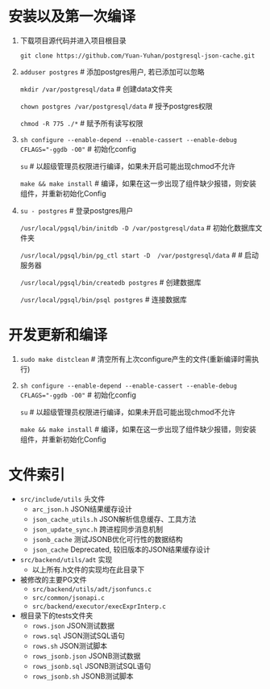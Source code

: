 # 安装以及第一次编译

1. 下载项目源代码并进入项目根目录

   `git clone https://github.com/Yuan-Yuhan/postgresql-json-cache.git`

2. `adduser postgres`	# 添加postgres用户, 若已添加可以忽略

   `mkdir /var/postgresql/data` # 创建data文件夹

   `chown postgres /var/postgresql/data` # 授予postgres权限

   `chmod -R 775 ./*` # 赋予所有读写权限

3. `sh configure --enable-depend --enable-cassert --enable-debug CFLAGS="-ggdb -O0"` # 初始化config

   `su` # 以超级管理员权限进行编译，如果未开启可能出现chmod不允许

   `make && make install` # 编译，如果在这一步出现了组件缺少报错，则安装组件，并重新初始化Config

4. `su - postgres` # 登录postgres用户

   `/usr/local/pgsql/bin/initdb -D /var/postgresql/data` # 初始化数据库文件夹
   
   `/usr/local/pgsql/bin/pg_ctl start -D  /var/postgresql/data` # # 启动服务器
   
   `/usr/local/pgsql/bin/createdb postgres`	# 创建数据库
   
    `/usr/local/pgsql/bin/psql postgres`	# 连接数据库


# 开发更新和编译

1. `sudo make distclean`	# 清空所有上次configure产生的文件(重新编译时需执行)

2. `sh configure --enable-depend --enable-cassert --enable-debug CFLAGS="-ggdb -O0"` # 初始化config

   `su` # 以超级管理员权限进行编译，如果未开启可能出现chmod不允许
   
   `make && make install` # 编译，如果在这一步出现了组件缺少报错，则安装组件，并重新初始化Config

# 文件索引
- `src/include/utils` 头文件
    - `arc_json.h` JSON结果缓存设计
    - `json_cache_utils.h` JSON解析信息缓存、工具方法
    - `json_update_sync.h` 跨进程同步消息机制
    - `jsonb_cache` 测试JSONB优化可行性的数据结构
    - `json_cache` Deprecated, 较旧版本的JSON结果缓存设计
- `src/backend/utils/adt` 实现
    - 以上所有.h文件的实现均在此目录下
- 被修改的主要PG文件
    - `src/backend/utils/adt/jsonfuncs.c`
    - `src/common/jsonapi.c`
    - `src/backend/executor/execExprInterp.c`
- 根目录下的tests文件夹
    - `rows.json` JSON测试数据
    - `rows.sql` JSON测试SQL语句
    - `rows.sh` JSON测试脚本
    - `rows_jsonb.json` JSONB测试数据
    - `rows_jsonb.sql` JSONB测试SQL语句
    - `rows_jsonb.sh` JSONB测试脚本